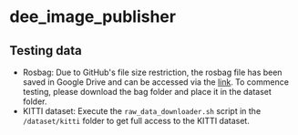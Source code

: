 # dee_image_publisher

## Testing data
- Rosbag: Due to GitHub's file size restriction, the rosbag file has been saved in Google Drive and can be accessed via the [link](https://drive.google.com/drive/folders/1_Jn4lQfxXrxvIvLHaN3ElknRP7Vp-u8j?usp=sharing). To commence testing, please download the bag folder and place it in the dataset folder.
- KITTI dataset: Execute the `raw_data_downloader.sh` script in the `/dataset/kitti` folder to get full access to the KITTI dataset.
